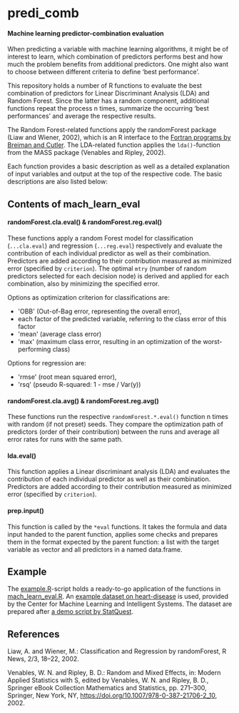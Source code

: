 # predi_comb
#### Machine learning predictor-combination evaluation

When predicting a variable with machine learning algorithms, it might be of interest to learn, which combination of predictors performs best and how much the problem benefits from additional predictors.
One might also want to choose between different criteria to define ‘best performance’.

This repository holds a number of R functions to evaluate the best combination of predictors for Linear Discriminant Analysis (LDA) and Random Forest.
Since the latter has a random component, additional functions repeat the process n times, summarize the  occurring ‘best performances’ and average the respective results.

The Random Forest-related functions apply the randomForest package (Liaw and Wiener, 2002), which is an R interface to the [Fortran programs by Breiman and Cutler](https://www.stat.berkeley.edu/users/breiman/RandomForests/).
The LDA-related function applies the `lda()`-function from the MASS package (Venables and Ripley, 2002).

Each function provides a basic description as well as a detailed explanation of input variables and output at the top of the respective code.
The basic descriptions are also listed below:

## Contents of mach_learn_eval

#### randomForest.cla.eval() & randomForest.reg.eval()
These functions apply a random Forest model for classification (`...cla.eval`) and regression (`...reg.eval`) respectively and evaluate the contribution of each individual predictor as well as their combination.
Predictors are added according to their contribution measured as minimized error (specified by `criterion`).
The optimal `mtry` (number of random predictors selected for each decision node) is derived and applied for each combination, also by minimizing the specified error.

Options as optimization criterion for classifications are:
- 'OBB' (Out-of-Bag error, representing the overall error),
- each factor of the predicted variable, referring to the class error of this factor
- 'mean' (average class error)
- 'max' (maximum class error, resulting in an optimization of the worst-performing class)

Options for regression are:
- 'rmse' (root mean squared error),
- 'rsq' (pseudo R-squared: 1 - mse / Var(y))

#### randomForest.cla.avg() & randomForest.reg.avg()
These functions run the respective `randomForest.*.eval()` function n times with random (if not preset) seeds.
They compare the optimization path of predictors (order of their contribution) between the runs and average all error rates for runs with the same path.

#### lda.eval()
This function applies a Linear discriminant analysis (LDA) and evaluates the contribution of each individual predictor as well as their combination.
Predictors are added according to their contribution measured as minimized error (specified by `criterion`).

#### prep.input()
This function is called by the `*eval` functions. It takes the formula and data input handed to the parent function, applies some checks and prepares them in the format expected by the parent function: a list with the target variable as vector and all predictors in a named data.frame.

## Example
The [example.R](/example.R)-script holds a ready-to-go application of the functions in [mach_learn_eval.R](/mach_learn_eval.R).
An [example dataset on heart-disease](http://archive.ics.uci.edu/ml/machine-learning-databases/heart-disease/processed.cleveland.data) is used, provided by the Center for Machine Learning and Intelligent Systems.
The dataset are prepared after [a demo script by StatQuest](https://github.com/StatQuest/random_forest_demo/blob/master/random_forest_demo.R).

## References

Liaw, A. and Wiener, M.: Classification and Regression by randomForest, R News, 2/3, 18–22, 2002.

Venables, W. N. and Ripley, B. D.: Random and Mixed Effects, in: Modern Applied Statistics with S, edited by Venables, W. N. and Ripley, B. D., Springer eBook Collection Mathematics and Statistics, pp. 271–300, Springer, New York, NY, https://doi.org/10.1007/978-0-387-21706-2_10, 2002.
